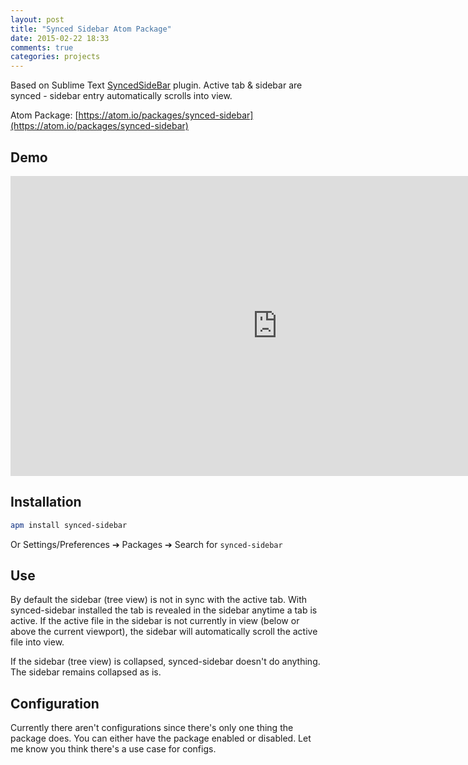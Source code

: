 ```yaml
---
layout: post
title: "Synced Sidebar Atom Package"
date: 2015-02-22 18:33
comments: true
categories: projects
---
```


Based on Sublime Text [SyncedSideBar](https://github.com/sobstel/SyncedSideBar) plugin. Active tab & sidebar are synced - sidebar entry automatically scrolls into view.

Atom Package: [https://atom.io/packages/synced-sidebar](https://atom.io/packages/synced-sidebar)

## Demo
<iframe width="853" height="480" src="http://www.youtube.com/embed/fwYiFJ-9A6Y?" frameborder="0" allowfullscreen></iframe>

## Installation

```bash
apm install synced-sidebar
```
Or Settings/Preferences ➔ Packages ➔ Search for `synced-sidebar`

## Use

By default the sidebar (tree view) is not in sync with the active tab. With synced-sidebar installed the tab is revealed in the sidebar anytime a tab is active. If the active file in the sidebar is not currently in view (below or above the current viewport), the sidebar will automatically scroll the active file into view.

If the sidebar (tree view) is collapsed, synced-sidebar doesn't do anything. The sidebar remains collapsed as is.

## Configuration

Currently there aren't configurations since there's only one thing the package does. You can either have the package enabled or disabled. Let me know you think there's a use case for configs.
